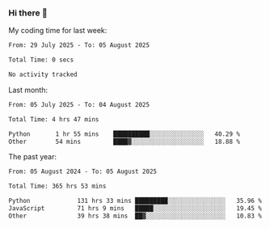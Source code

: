 ### Hi there 👋

My coding time for last week:

<!--START_SECTION:week-->

```txt
From: 29 July 2025 - To: 05 August 2025

Total Time: 0 secs

No activity tracked
```

<!--END_SECTION:week-->

Last month:

<!--START_SECTION:month-->

```txt
From: 05 July 2025 - To: 04 August 2025

Total Time: 4 hrs 47 mins

Python       1 hr 55 mins    ██████████░░░░░░░░░░░░░░░   40.29 %
Other        54 mins         ████▓░░░░░░░░░░░░░░░░░░░░   18.88 %
```

<!--END_SECTION:month-->

The past year:

<!--START_SECTION:year-->

```txt
From: 05 August 2024 - To: 05 August 2025

Total Time: 365 hrs 53 mins

Python             131 hrs 33 mins █████████░░░░░░░░░░░░░░░░   35.96 %
JavaScript         71 hrs 9 mins   █████░░░░░░░░░░░░░░░░░░░░   19.45 %
Other              39 hrs 38 mins  ██▓░░░░░░░░░░░░░░░░░░░░░░   10.83 %
```

<!--END_SECTION:year-->
